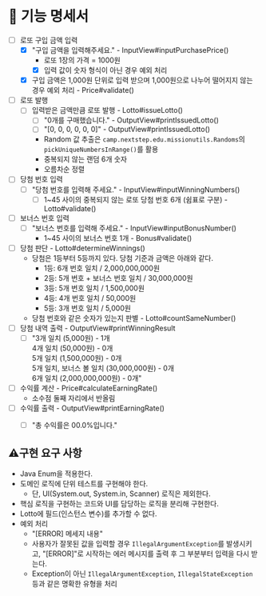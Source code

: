 # 🚀 기능 명세서

- [ ] 로또 구입 금액 입력 
  - [x] "구입 금액을 입력해주세요." - InputView#inputPurchasePrice()
    - 로또 1장의 가격 = 1000원
    - [x] 입력 값이 숫자 형식이 아닌 경우 예외 처리
  - [x] 구입 금액은 1,000원 단위로 입력 받으며 1,000원으로 나누어 떨어지지 않는 경우 예외 처리 - Price#validate()
- [ ] 로또 발행 
  - [ ] 입력받은 금액만큼 로또 발행 - Lotto#issueLotto()
    - [ ] "0개를 구매했습니다." - OutputView#printIssuedLotto()
    - [ ] "[0, 0, 0, 0, 0, 0]" - OutputView#printIssuedLotto()
    - Random 값 추출은 `camp.nextstep.edu.missionutils.Randoms`의 `pickUniqueNumbersInRange()`를 활용
    - 중복되지 않는 랜덤 6개 숫자
    - 오름차순 정렬
- [ ] 당첨 번호 입력 
  - [ ] "당첨 번호를 입력해 주세요." - InputView#inputWinningNumbers()
    - [ ] 1~45 사이의 중복되지 않는 로또 당첨 번호 6개 (쉼표로 구분) - Lotto#validate()
- [ ] 보너스 번호 입력 
  - [ ] "보너스 번호를 입력해 주세요." - InputView#inputBonusNumber()
    - 1~45 사이의 보너스 번호 1개 - Bonus#validate()
- [ ] 당첨 판단 - Lotto#determineWinnings()
  - 당첨은 1등부터 5등까지 있다. 당첨 기준과 금액은 아래와 같다.
    - 1등: 6개 번호 일치 / 2,000,000,000원
    - 2등: 5개 번호 + 보너스 번호 일치 / 30,000,000원
    - 3등: 5개 번호 일치 / 1,500,000원
    - 4등: 4개 번호 일치 / 50,000원
    - 5등: 3개 번호 일치 / 5,000원
  - 당첨 번호와 같은 숫자가 있는지 판별 - Lotto#countSameNumber()
- [ ] 당첨 내역 출력 - OutputView#printWinningResult
  - [ ] "3개 일치 (5,000원) - 1개\
    4개 일치 (50,000원) - 0개\
    5개 일치 (1,500,000원) - 0개\
    5개 일치, 보너스 볼 일치 (30,000,000원) - 0개\
    6개 일치 (2,000,000,000원) - 0개"
- [ ] 수익률 계산 - Price#calculateEarningRate()
  - 소수점 둘째 자리에서 반올림
- [ ] 수익률 출력 - OutputView#printEarningRate()
  - [ ] "총 수익률은 00.0%입니다." 



## ⚠️구현 요구 사항
- Java Enum을 적용한다.
- 도메인 로직에 단위 테스트를 구현해야 한다.
  - 단, UI(System.out, System.in, Scanner) 로직은 제외한다.
- 핵심 로직을 구현하는 코드와 UI를 담당하는 로직을 분리해 구현한다.
- Lotto에 필드(인스턴스 변수)를 추가할 수 없다.
- 예외 처리
  - "[ERROR] 메세지 내용"
  - 사용자가 잘못된 값을 입력할 경우 `IllegalArgumentException`를 발생시키고, "[ERROR]"로 시작하는 에러 메시지를 출력 후 그 부분부터 입력을 다시 받는다.
  - Exception이 아닌 `IllegalArgumentException`, `IllegalStateException` 등과 같은 명확한 유형을 처리